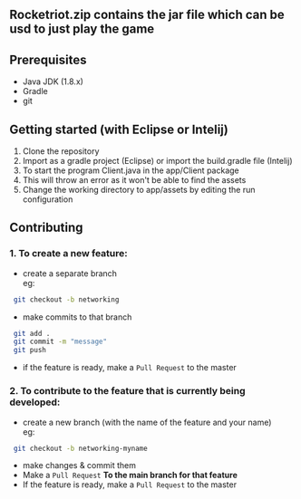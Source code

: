 ## Rocketriot.zip contains the jar file which can be usd to just play the game

## Prerequisites

- Java JDK (1.8.x)
- Gradle
- git

## Getting started (with Eclipse or Intelij)

1. Clone the repository
2. Import as a gradle project (Eclipse) or import the build.gradle file (Intelij)
3. To start the program Client.java in the app/Client package
4. This will throw an error as it won't be able to find the assets
5. Change the working directory to app/assets by editing the run configuration

## Contributing

### 1. To create a new feature:

- create a separate branch  
  eg:

```bash
 git checkout -b networking
```

- make commits to that branch

```bash
 git add .
 git commit -m "message"
 git push
```

- if the feature is ready, make a `Pull Request` to the master

### 2. To contribute to the feature that is currently being developed:

- create a new branch (with the name of the feature and your name)  
  eg:

```bash
 git checkout -b networking-myname
```

- make changes & commit them
- Make a `Pull Request` **To the main branch for that feature**
- If the feature is ready, make a `Pull Request` to the master

